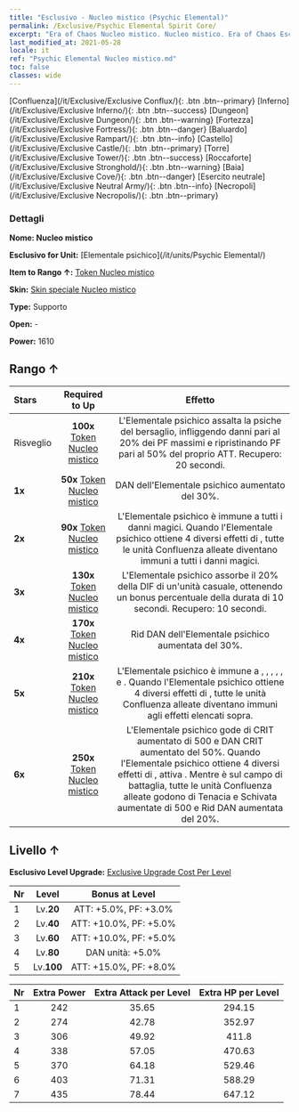 ```yaml
---
title: "Esclusivo - Nucleo mistico (Psychic Elemental)"
permalink: /Exclusive/Psychic Elemental Spirit Core/
excerpt: "Era of Chaos Nucleo mistico. Nucleo mistico. Era of Chaos Esclusivo Nucleo mistico. Elementale psichico Esclusivo."
last_modified_at: 2021-05-28
locale: it
ref: "Psychic Elemental Nucleo mistico.md"
toc: false
classes: wide
---
```

 [Confluenza](/it/Exclusive/Exclusive Conflux/){: .btn .btn--primary} [Inferno](/it/Exclusive/Exclusive Inferno/){: .btn .btn--success} [Dungeon](/it/Exclusive/Exclusive Dungeon/){: .btn .btn--warning} [Fortezza](/it/Exclusive/Exclusive Fortress/){: .btn .btn--danger} [Baluardo](/it/Exclusive/Exclusive Rampart/){: .btn .btn--info} [Castello](/it/Exclusive/Exclusive Castle/){: .btn .btn--primary} [Torre](/it/Exclusive/Exclusive Tower/){: .btn .btn--success} [Roccaforte](/it/Exclusive/Exclusive Stronghold/){: .btn .btn--warning} [Baia](/it/Exclusive/Exclusive Cove/){: .btn .btn--danger} [Esercito neutrale](/it/Exclusive/Exclusive Neutral Army/){: .btn .btn--info} [Necropoli](/it/Exclusive/Exclusive Necropolis/){: .btn .btn--primary} 

### Dettagli
 **Nome: Nucleo mistico** 

 **Esclusivo for Unit:** [Elementale psichico](/it/units/Psychic Elemental/) 

 **Item to Rango ↑:** [Token Nucleo mistico](/ItemsIT/con_1000/)

 **Skin:** [Skin speciale Nucleo mistico](/ItemsIT/con_668/)

 **Type:** Supporto

 **Open:** -

 **Power:** 1610

## Rango ↑

  |     Stars    |  Required to Up | Effetto |
  |:-------------|:---------------:|:---------------:|
  |  Risveglio  | **100x** [Token Nucleo mistico](/ItemsIT/con_1000/) | <Demoralizzazione> L'Elementale psichico assalta la psiche del bersaglio, infliggendo danni pari al 20% dei PF massimi e ripristinando PF pari al 50% del proprio ATT. Recupero: 20 secondi. |
  | **1x** <i class="fas fa-star"/> | **50x** [Token Nucleo mistico](/ItemsIT/con_1000/) | DAN dell'Elementale psichico aumentato del 30%. |
  | **2x** <i class="fas fa-star"/> | **90x** [Token Nucleo mistico](/ItemsIT/con_1000/) | L'Elementale psichico è immune a tutti i danni magici. Quando l'Elementale psichico ottiene 4 diversi effetti di <Riverbero elementale>, tutte le unità Confluenza alleate diventano immuni a tutti i danni magici. |
  | **3x** <i class="fas fa-star"/> | **130x** [Token Nucleo mistico](/ItemsIT/con_1000/) | <Dominio> L'Elementale psichico assorbe il 20% della DIF di un'unità casuale, ottenendo un bonus percentuale della durata di 10 secondi. Recupero: 10 secondi. |
  | **4x** <i class="fas fa-star"/> | **170x** [Token Nucleo mistico](/ItemsIT/con_1000/) | Rid DAN dell'Elementale psichico aumentata del 30%. |
  | **5x** <i class="fas fa-star"/> | **210x** [Token Nucleo mistico](/ItemsIT/con_1000/) | L'Elementale psichico è immune a <Stordimento>, <Silenzio>, <Congelamento>, <Blocco temporale>, <Paralisi>, <Pietrificazione> e <Cristallizzazione>. Quando l'Elementale psichico ottiene 4 diversi effetti di <Riverbero elementale>, tutte le unità Confluenza alleate diventano immuni agli effetti elencati sopra. |
  | **6x** <i class="fas fa-star"/> | **250x** [Token Nucleo mistico](/ItemsIT/con_1000/) | <Armonia elementale> L'Elementale psichico gode di CRIT aumentato di 500 e DAN CRIT aumentato del 50%. Quando l'Elementale psichico ottiene 4 diversi effetti di <Riverbero elementale>, attiva <Armonia elementale>. Mentre è sul campo di battaglia, tutte le unità Confluenza alleate godono di Tenacia e Schivata aumentate di 500 e Rid DAN aumentata del 20%. |


## Livello ↑
 **Esclusivo Level Upgrade:** [Exclusive Upgrade Cost Per Level](/Exclusive/ExclusiveUpgradeCostPerLevel/)

  |  Nr  |   Level  | Bonus at Level |
  |:-----|:--------:|:--------------:|
  | 1 | Lv.**20** | ATT: +5.0%, PF: +3.0% |
  | 2 | Lv.**40** | ATT: +10.0%, PF: +5.0% |
  | 3 | Lv.**60** | ATT: +10.0%, PF: +5.0% |
  | 4 | Lv.**80** | DAN unità: +5.0% |
  | 5 | Lv.**100** | ATT: +15.0%, PF: +8.0% |


  |  Nr  |  Extra Power | Extra Attack per Level | Extra HP per Level |
  |:-----|:--------:|:--------:|:--------:|
  | 1 | 242 | 35.65 | 294.15 |
  | 2 | 274 | 42.78 | 352.97 |
  | 3 | 306 | 49.92 | 411.8 |
  | 4 | 338 | 57.05 | 470.63 |
  | 5 | 370 | 64.18 | 529.46 |
  | 6 | 403 | 71.31 | 588.29 |
  | 7 | 435 | 78.44 | 647.12 |


